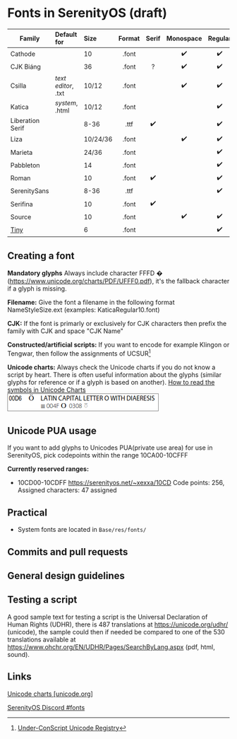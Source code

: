 # Fonts in SerenityOS (draft)

| Family            |Default for    |Size    |Format|Serif |Monospace |Regular |Italic |Bold Italic |Bold |Black|Author
| ---               |:---           |:---    |:---: |:---: |:---:     |:---:   |:---:  |:---:       |:---:|:---:|:---
| Cathode           |               |10      | .font|      | ✔️       | ✔️     |       |            |     |      | [@electrikmilk](https://github.com/electrikmilk)
| CJK Biáng         |               |36      | .font| ?    | ✔️       | ✔️     |       |            |     |      | [@Xexxa](https://github.com/Xexxa)
| Csilla            |_text editor_, .txt|10/12| .font|     | ✔️       | ✔️     |       |            | ✔️  |       |
| Katica            |_system_, .html|10/12   | .font|      |          | ✔️     |       |            | ✔️  |      | 
| Liberation Serif  |               |8-36    | .ttf | ✔️   |          | ✔️     | ✔️    | ✔️          | ✔️  |      | [@mattco98](https://github.com/mattco98)
| Liza              |               |10/24/36| .font|      | ✔️       | ✔️     |       |            | ✔️  | ✔️    |
| Marieta           |               |24/36   | .font|      |          | ✔️     |       |            | ✔️  |      | [@thankyouverycool](https://github.com/thankyouverycool)
| Pabbleton         |               |14      | .font|      |          | ✔️     |       |            | ✔️  |      |
| Roman             |               |10      | .font|  ✔️   |         | ✔️     |       |            |     |      | [@electrikmilk](https://github.com/electrikmilk)
| SerenitySans      |               |8-36    | .ttf |      |          | ✔️     |       |            |     |      |
| Serifina          |               |10      | .font| ✔️   |          |        |✔️     |            |     |      |
| Source            |               |10      | .font|      | ✔️       | ✔️     |       |            |     |      | [@electrikmilk](https://github.com/electrikmilk)
| [Tiny](/fonts/Tiny.md)|           |6       | .font|      |          | ✔️     |       |            |     |      | [@Xexxa](https://github.com/Xexxa)

## Creating a font
**Mandatory glyphs** Always include character FFFD &#xfffd; (<https://www.unicode.org/charts/PDF/UFFF0.pdf>), it's the fallback character if a glyph is missing.

**Filename:** Give the font a filename in the following format NameStyleSize.ext (examples: KaticaRegular10.font)

**CJK:** If the font is primarly or exclusively for CJK characters then prefix the family with CJK and space "CJK Name" 

**Constructed/artificial scripts:** If you want to encode for example Klingon or Tengwar, then follow the assignments of UCSUR[^1] 

**Unicode charts:** Always check the Unicode charts if you do not know a script by heart. There is often useful information about the glyphs (similar glyphs for reference or if a glyph is based on another). [How to read the symbols in Unicode Charts](https://unicode.org/charts/About.html#Key)<br>![Screenshot from Unicode charts](/images/fonts-unicode-chart.png)

## Unicode PUA usage
If you want to add glyphs to Unicodes PUA(private use area) for use in SerenityOS, pick codepoints within the range 10CA00-10CFFF

**Currently reserved ranges:**
- 10CD00-10CDFF https://serenityos.net/~xexxa/10CD Code points: 256, Assigned characters: 47 assigned

## Practical
- System fonts are located in `Base/res/fonts/`

## Commits and pull requests

## General design guidelines

## Testing a script
A good sample text for testing a script is the Universal Declaration of Human Rights (UDHR), there is 487 translations at <https://unicode.org/udhr/> (unicode), the sample could then if needed be compared to one of the 530 translations available at <https://www.ohchr.org/EN/UDHR/Pages/SearchByLang.aspx> (pdf, html, sound).


## Links
[Unicode charts [unicode.org]](https://www.unicode.org/charts/)

[SerenityOS Discord #fonts](https://discord.com/channels/830522505605283862/927893781968191508)

[^1]: [Under-ConScript Unicode Registry](https://www.kreativekorp.com/ucsur/)
